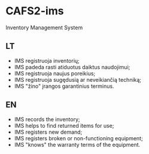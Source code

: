 # CAFS2-ims
Inventory Management System

## LT

 - IMS registruoja inventorių;
 - IMS padeda rasti atiduotus daiktus naudojimui;
 - IMS registruoja naujus poreikius;
 - IMS registruoja sugędusią ar neveikiančią techniką;
 - IMS "žino" įrangos garantinius terminus.

## EN

 - IMS records the inventory;
 - IMS helps to find returned items for use;
 - IMS registers new demand;
 - IMS registers broken or non-functioning equipment;
 - IMS "knows" the warranty terms of the equipment.
